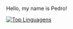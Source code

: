 Hello, my name is Pedro!

[![Top Linguagens](https://github-readme-stats.vercel.app/api/top-langs/?username=lyrapedro&layout=compact)](https://github.com/anuraghazra/github-readme-stats)
